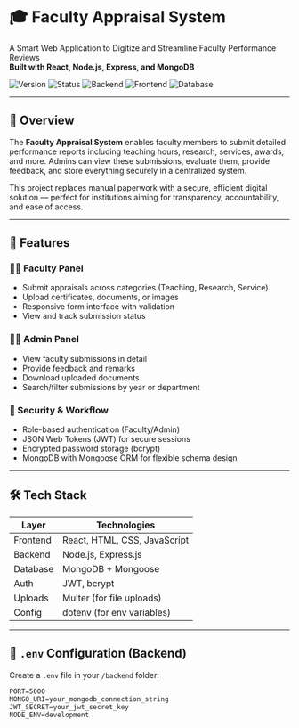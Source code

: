 # 🎓 Faculty Appraisal System

A Smart Web Application to Digitize and Streamline Faculty Performance Reviews  
**Built with React, Node.js, Express, and MongoDB**

![Version](https://img.shields.io/badge/Version-1.0.0-blueviolet)
![Status](https://img.shields.io/badge/Status-Active-green)
![Backend](https://img.shields.io/badge/Backend-Node.js-yellow)
![Frontend](https://img.shields.io/badge/Frontend-React-blue)
![Database](https://img.shields.io/badge/Database-MongoDB-brightgreen)

---

## 📘 Overview

The **Faculty Appraisal System** enables faculty members to submit detailed performance reports including teaching hours, research, services, awards, and more. Admins can view these submissions, evaluate them, provide feedback, and store everything securely in a centralized system.

This project replaces manual paperwork with a secure, efficient digital solution — perfect for institutions aiming for transparency, accountability, and ease of access.

---

## 🌟 Features

### 👨‍🏫 Faculty Panel
- Submit appraisals across categories (Teaching, Research, Service)
- Upload certificates, documents, or images
- Responsive form interface with validation
- View and track submission status

### 👨‍💼 Admin Panel
- View faculty submissions in detail
- Provide feedback and remarks
- Download uploaded documents
- Search/filter submissions by year or department

### 🔐 Security & Workflow
- Role-based authentication (Faculty/Admin)
- JSON Web Tokens (JWT) for secure sessions
- Encrypted password storage (bcrypt)
- MongoDB with Mongoose ORM for flexible schema design

---

## 🛠 Tech Stack

| Layer       | Technologies                     |
|-------------|----------------------------------|
| Frontend    | React, HTML, CSS, JavaScript     |
| Backend     | Node.js, Express.js              |
| Database    | MongoDB + Mongoose               |
| Auth        | JWT, bcrypt                      |
| Uploads     | Multer (for file uploads)        |
| Config      | dotenv (for env variables)       |

---

## 🔐 `.env` Configuration (Backend)

Create a `.env` file in your `/backend` folder:

```env
PORT=5000
MONGO_URI=your_mongodb_connection_string
JWT_SECRET=your_jwt_secret_key
NODE_ENV=development

